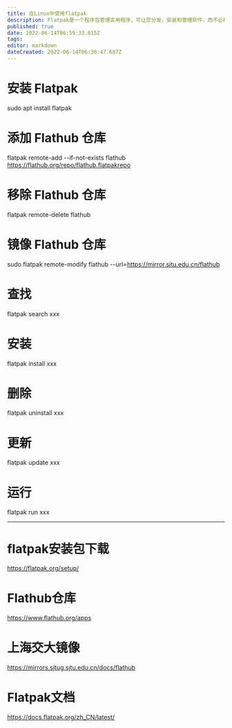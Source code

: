 ```yaml
---
title: 在Linux中使用flatpak
description: Flatpak是一个程序包管理实用程序，可让您分发，安装和管理软件，而不必担心依赖项，运行时或Linux分发。由于您可以安装软件而没有任何问题，而与Linux发行版无关（无论是基于Debian的发行版还是基于Arch的发行版），因此Flatpak称为通用软件包。
published: true
date: 2022-06-14T06:59:33.615Z
tags: 
editor: markdown
dateCreated: 2022-06-14T06:30:47.687Z
---
```


# 安装 Flatpak
sudo apt install flatpak
# 添加 Flathub 仓库
flatpak remote-add --if-not-exists flathub https://flathub.org/repo/flathub.flatpakrepo
# 移除 Flathub 仓库
flatpak remote-delete flathub
# 镜像 Flathub 仓库
sudo flatpak remote-modify flathub --url=https://mirror.sjtu.edu.cn/flathub
# 查找
flatpak search xxx
# 安装
flatpak install xxx
# 删除
flatpak uninstall xxx
# 更新
flatpak update xxx
# 运行
flatpak  run xxx

---------------------------------------------
# flatpak安装包下载
https://flatpak.org/setup/
# Flathub仓库
https://www.flathub.org/apps
# 上海交大镜像
https://mirrors.sjtug.sjtu.edu.cn/docs/flathub
# Flatpak文档
https://docs.flatpak.org/zh_CN/latest/